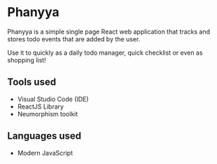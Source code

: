 # Phanyya

Phanyya is a simple single page React web application that tracks and stores todo events that are added by the user.

Use it to quickly as a daily todo manager, quick checklist or even as shopping list!

## Tools used

* Visual Studio Code
 (IDE)
* ReactJS Library
* Neumorphism toolkit

## Languages used

* Modern JavaScript
